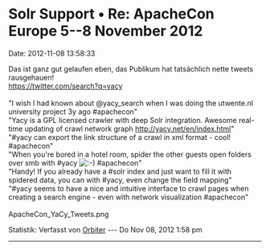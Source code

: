 Solr Support • Re: ApacheCon Europe 5--8 November 2012
======================================================

Date: 2012-11-08 13:58:33

Das ist ganz gut gelaufen eben, das Publikum hat tatsächlich nette
tweets rausgehauen!\
<https://twitter.com/search?q=yacy>\
\
\"I wish I had known about \@yacy\_search when I was doing the
utwente.nl university project 3y ago \#apachecon\"\
\"Yacy is a GPL licensed crawler with deep Solr integration. Awesome
real-time updating of crawl network graph
<http://yacy.net/en/index.html>\"\
\"\#yacy can export the link structure of a crawl in xml format - cool!
\#apachecon\"\
\"When you\'re bored in a hotel room, spider the other guests open
folders over smb with \#yacy
![:-)](http://forum.yacy-websuche.de/images/smilies/icon_e_smile.gif "Smile")
\#apachecon\"\
\"Handy! If you already have a \#solr index and just want to fill it
with spidered data, you can with \#yacy, even change the field
mapping\"\
\"\#yacy seems to have a nice and intuitive interface to crawl pages
when creating a search engine - even with network visualization
\#apachecon\"\
\
ApacheCon\_YaCy\_Tweets.png

Statistik: Verfasst von
[Orbiter](http://forum.yacy-websuche.de/memberlist.php?mode=viewprofile&u=2)
--- Do Nov 08, 2012 1:58 pm

------------------------------------------------------------------------
